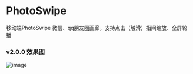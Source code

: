 # PhotoSwipe
移动端PhotoSwipe 微信、qq朋友圈画廊，支持点击（触滑）指间缩放、全屏轮播

### v2.0.0 效果图
![image](https://github.com/godkillerdan/PhotoSwipe/blob/master/log.jpg)


